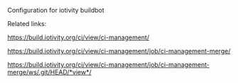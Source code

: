Configuration for iotivity buildbot

Related links:

https://build.iotivity.org/ci/view/ci-management/

https://build.iotivity.org/ci/view/ci-management/job/ci-management-merge/

https://build.iotivity.org/ci/view/ci-management/job/ci-management-merge/ws/.git/HEAD/*view*/